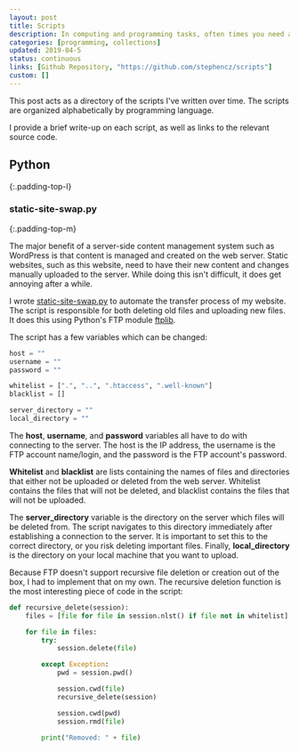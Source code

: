 ```yaml
---
layout: post
title: Scripts
description: In computing and programming tasks, often times you need a quick solution that gets a job done. This page keep track of the scripts I've written to do just that -- Get a job done.
categories: [programming, collections]
updated: 2019-04-5
status: continuous
links: [Github Repository, "https://github.com/stephencz/scripts"]
custom: []
---
```


This post acts as a directory of the scripts I've written over time.
The scripts are organized alphabetically by programming language. 

I provide a brief write-up on each script, as well as links to the relevant source code.

## Python
{:.padding-top-l}


### static-site-swap.py
{:.padding-top-m}

The major benefit of a server-side content management system such as WordPress is that content is managed and created on the web server.
Static websites, such as this website, need to have their new content and changes manually uploaded to the server.
While doing this isn't difficult, it does get annoying after a while.

I wrote [static-site-swap.py](https://github.com/stephencz/scripts/blob/master/python/static-site-swap.py) to automate the transfer process of my website.
The script is responsible for both deleting old files and uploading new files.
It does this using Python's FTP module [ftplib](https://docs.python.org/3/library/ftplib.html).

The script has a few variables which can be changed:

```python
host = "" 
username = "" 
password = "" 

whitelist = [".", "..", ".htaccess", ".well-known"] 
blacklist = [] 

server_directory = "" 
local_directory = ""
```

The **host**, **username**, and **password** variables all have to do with connecting to the server. 
The host is the IP address, the username is the FTP account name/login, and the password is the FTP account's password.

**Whitelist** and **blacklist** are lists containing the names of files and directories that either not be uploaded or deleted from the web server.
Whitelist contains the files that will not be deleted, and blacklist contains the files that will not be uploaded.

The **server_directory** variable is the directory on the server which files will be deleted from.
The script navigates to this directory immediately after establishing a connection to the server.
It is important to set this to the correct directory, or you risk deleting important files.
Finally, **local_directory** is the directory on your local machine that you want to upload.

Because FTP doesn't support recursive file deletion or creation out of the box, I had to implement that on my own. 
The recursive deletion function is the most interesting piece of code in the script:

```python
def recursive_delete(session):
    files = [file for file in session.nlst() if file not in whitelist]

    for file in files:
        try:
            session.delete(file)

        except Exception:
            pwd = session.pwd()

            session.cwd(file)
            recursive_delete(session)

            session.cwd(pwd)
            session.rmd(file)

        print("Removed: " + file)
```


